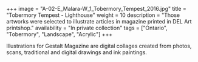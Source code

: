 +++
image = "A-02-E_Malara-W_1_Tobermory_Tempest_2016.jpg"
title = "Tobermory Tempest - Lighthouse"
weight = 10
description = "Those artworks were selected to illustrate articles in magazine printed in DEL Art printshop."
availability = "In private collection"
tags = ["Ontario", "Tobermory", "Landscape", "Acrylic"]
+++

Illustrations for Gestalt Magazine are digital collages created from photos, scans, traditional and digital drawings and ink paintings.